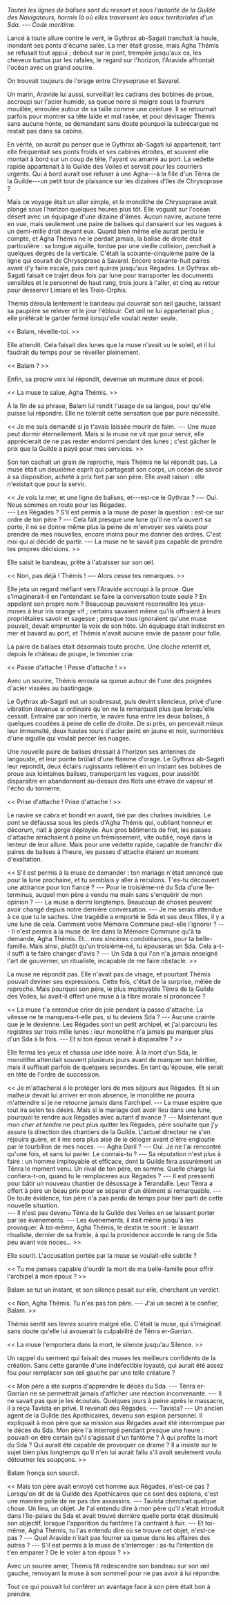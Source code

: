 *Toutes les lignes de balises sont du ressort et sous l'autorité de la Guilde des Navigateurs, hormis là où elles traversent les eaux territoriales d'un Sda. --- Code maritime.*

Lancé à toute allure contre le vent, le Gythrax ab-Sagati tranchait la houle, inondant ses ponts d'écume salée. La mer était grosse, mais Agha Thémis se refusait tout appui ; debout sur le pont, trempée jusqu'aux os, les cheveux battus par les rafales, le regard sur l'horizon, l'Aravide affrontait l'océan avec un grand sourire. 

On trouvait toujours de l'orage entre Chrysoprase et Savarel.

Un marin, Aravide lui aussi, surveillait les cadrans des bobines de proue, accroupi sur l'acier humide, sa queue noire si maigre sous la fourrure mouillée, enroulée autour de sa taille comme une ceinture. Il se retournait parfois pour montrer sa tête laide et mal rasée, et pour dévisager Thémis sans aucune honte, se demandant sans doute pourquoi la subrécargue ne restait pas dans sa cabine.

En vérité, on aurait pu penser que le Gythrax ab-Sagati lui appartenait, tant elle fréquentait ses ponts froids et ses cabines étroites, et souvent elle montait à bord sur un coup de tête, l'ayant vu amarré au port. La vedette rapide appartenait à la Guilde des Voiles et servait pour les courriers urgents. Qui à bord aurait osé refuser à une Agha---à la fille d'un Tënra de la Guilde---un petit tour de plaisance sur les dizaines d'îles de Chrysoprase ?

Mais ce voyage était un aller simple, et le monolithe de Chrysoprase avait plongé sous l'horizon quelques heures plus tôt. Elle voguait sur l'océan désert avec un équipage d'une dizaine d'âmes. Aucun navire, aucune terre en vue, mais seulement une paire de balises qui dansaient sur les vagues à un demi-mille droit devant eux. Quand bien même elle aurait perdu le compte, et Agha Thémis ne le perdait jamais, la balise de droite était particulière : sa longue aiguille, tordue par une vieille collision, penchait à quelques degrés de la verticale. C'était la soixante-cinquième paire de la ligne qui courait de Chrysoprase à Savarel. Encore soixante-huit paires avant d'y faire escale, puis cent quinze jusqu'aux Régades. Le Gythrax ab-Sagati faisait ce trajet deux fois par lune pour transporter les documents sensibles et le personnel de haut rang, trois jours à l'aller, et cinq au retour pour desservir Limiara et les Trois-Orphis.

Thémis déroula lentement le bandeau qui couvrait son œil gauche, laissant sa paupière se relever et le jour l'éblouir. Cet œil ne lui appartenait plus ; elle préférait le garder fermé lorsqu'elle voulait rester seule. 

<< Balam, réveille-toi. >>

Elle attendit. Cela faisait des lunes que la muse n'avait vu le soleil, et il lui faudrait du temps pour se réveiller pleinement. 

<< Balam ? >>

Enfin, sa propre voix lui répondit, devenue un murmure doux et posé. 

<< La muse te salue, Agha Thémis. >>

À la fin de sa phrase, Balam lui rendit l'usage de sa langue, pour qu'elle puisse lui répondre. Elle ne tolérait cette sensation que par pure nécessité. 

<< Je me suis demandé si je t'avais laissée mourir de faim. 
--- Une muse peut dormir éternellement. Mais si la muse ne vit que pour servir, elle apprécierait de ne pas rester endormi pendant des lunes ; c'est gâcher le prix que la Guilde a payé pour mes services. >>

Son ton cachait un grain de reproche, mais Thémis ne lui répondit pas. La muse était un deuxième esprit qui partageait son corps, un océan de savoir à sa disposition, acheté à prix fort par son père. Elle avait raison : elle n'existait que pour la servir.

<< Je vois la mer, et une ligne de balises, et---est-ce le Gythrax ? 
--- Oui. Nous sommes en route pour les Régades.  
--- Les Régades ? S'il est permis à la muse de poser la question : est-ce sur ordre de ton père ? 
--- Cela fait presque une lune qu'il ne m'a ouvert sa porte, il ne se donne même plus la peine de m'envoyer ses valets pour prendre de mes nouvelles, encore moins pour me donner des ordres. C'est moi qui ai décidé de partir. 
--- La muse ne te savait pas capable de prendre tes propres décisions. >>

Elle saisit le bandeau, prête à l'abaisser sur son œil.

<< Non, pas déjà ! Thémis ! 
--- Alors cesse tes remarques. >>

Elle jeta un regard méfiant vers l'Aravide accroupi à la proue. Que s'imaginerait-il en l'entendant se faire la conversation toute seule ? En appelant son propre nom ? Beaucoup pouvaient reconnaître les yeux-muses à leur iris orange vif ; certains savaient même qu'ils offraient à leurs propriétaires savoir et sagesse ; presque tous ignoraient qu'une muse pouvait, devait emprunter la voix de son hôte. Un équipage était indiscret en mer et bavard au port, et Thémis n'avait aucune envie de passer pour folle.

La paire de balises était désormais toute proche. Une cloche retentit et, depuis le château de poupe, le timonier cria:  

<< Passe d'attache ! Passe d'attache ! >>

Avec un sourire, Thémis enroula sa queue autour de l'une des poignées d'acier vissées au bastingage.

Le Gythrax ab-Sagati eut un soubresaut, puis devint silencieux, privé d'une vibration devenue si ordinaire qu'on ne la remarquait plus que lorsqu'elle cessait. Entraîné par son inertie, le navire fusa entre les deux balises, à quelques coudées à peine de celle de droite. De si près, on percevait mieux leur immensité, deux hautes tours d'acier peint en jaune et noir, surmontées d'une aiguille qui voulait percer les nuages.

Une nouvelle paire de balises dressait à l'horizon ses antennes de langouste, et leur pointe brûlait d'une flamme d'orage. Le Gythrax ab-Sagati leur repondit, deux éclairs rugissants relièrent en un instant ses bobines de proue aux lointaines balises, transperçant les vagues, pour aussitôt disparaître en abandonnant au-dessus des flots une étrave de vapeur et l'écho du tonnerre.

<< Prise d'attache ! Prise d'attache ! >>

Le navire se cabra et bondit en avant, tiré par des chaînes invisibles. Le pont se défaussa sous les pieds d'Agha Thémis qui, oubliant honneur et décorum, riait à gorge déployée. Aux gros bâtiments de fret, les passes d'attache arrachaient à peine un frémissement, vite oublié, noyé dans la lenteur de leur allure. Mais pour une vedette rapide, capable de franchir dix paires de balises à l'heure, les passes d'attache étaient un moment d'exaltation. 

<< S'il est permis à la muse de demander : ton mariage n'était annoncé que pour la lune prochaine, et tu semblais y aller à reculons. T'es-tu découvert une attirance pour ton fiancé ? 
--- Pour le troisième-né du Sda d'une île-terminus, auquel mon père a vendu ma main sans s'enquérir de mon opinion ? 
--- La muse a dormi longtemps. Beaucoup de choses peuvent avoir changé depuis notre dernière conversation.
--- Je me serais attendue à ce que tu le saches. Une tragédie a emporté le Sda et ses deux filles, il y a une lune de cela. Comment votre Mémoire Commune peut-elle l'ignorer ?
--- Il n'est permis à la muse de lire dans la Mémoire Commune qu'à ta demande, Agha Thémis. Et... mes sincères condoléances, pour ta belle-famille. Mais ainsi, plutôt qu'un troisième-né, tu épouseras un Sda. Cela a-t-il suffi à te faire changer d'avis ? 
--- Un Sda à qui l'on n'a jamais enseigné l'art de gouverner, un ritualiste, incapable de me faire obstacle. >>

La muse ne répondit pas. Elle n'avait pas de visage, et pourtant Thémis pouvait deviner ses expressions. Cette fois, c'était de la surprise, mêlée de reproche. Mais pourquoi son père, le plus impitoyable Tënra de la Guilde des Voiles, lui avait-il offert une muse à la fibre morale si prononcée ? 

<< La muse t'a entendue crier de joie pendant la passe d'attache. La vitesse ne te manquera-t-elle pas, si tu deviens Sda ?
--- Aucune crainte que je le devienne. Les Régades sont un petit archipel, et j'ai parcouru les registres sur trois mille lunes : leur monolithe n'a jamais pu marquer plus d'un Sda à la fois.
--- Et si ton époux venait à disparaître ? >>

Elle ferma les yeux et chassa une idée noire. À la mort d'un Sda, le monolithe attendait souvent plusieurs jours avant de marquer son héritier, mais il suffisait parfois de quelques secondes. En tant qu'épouse, elle serait en tête de l'ordre de succession. 

<< Je m'attacherai à le protéger lors de mes séjours aux Régades. Et si un malheur devait lui arriver en mon absence, le monolithe ne pourra m'atteindre si je ne retourne jamais dans l'archipel.
--- La muse espère que tout ira selon tes désirs. Mais si le mariage doit avoir lieu dans une lune, pourquoi te rendre aux Régades avec autant d'avance ? 
--- Maintenant que mon *cher et tendre* ne peut plus quitter les Régades, père souhaite que j'y assure la direction des chantiers de la Guilde. L'actuel directeur ne s'en réjouira guère, et il me sera plus aisé de le déloger avant d'être engloutie par le tourbillon de mes noces. 
--- Agha Daril ? 
--- Oui. Je ne l'ai rencontré qu'une fois, et sans lui parler. Le connais-tu ? 
--- Sa réputation n'est plus à faire : un homme impitoyable et efficace, dont la Guilde fera assurément un Tënra le moment venu. Un rival de ton père, en somme. Quelle charge lui confiera-t-on, quand tu le remplaceres aux Régades ? 
--- Il est pressenti pour bâtir un nouveau chantier de désossage à Térandalle. Leur Tënra a offert à père un beau prix pour se séparer d'un élément si remarquable. 
--- De toute évidence, ton père n'a pas perdu de temps pour tirer parti de cette nouvelle situation.  
--- Il n'est pas devenu Tënra de la Guilde des Voiles en se laissant porter par les événements.
--- Les événements, il irait même jusqu'à les provoquer. À toi-même, Agha Thémis, le destin te sourit : le lassant ritualiste, dernier de sa fratrie, à qui la providence accorde le rang de Sda peu avant vos noces... >>

Elle sourit. L'accusation portée par la muse se voulait-elle subtile ? 

<< Tu me penses capable d'ourdir la mort de ma belle-famille pour offrir l'archipel à mon époux ? >>

Balam se tut un instant, et son silence pesait sur elle, cherchant un verdict. 

<< Non, Agha Thémis. Tu n'es pas ton père. 
--- J'ai un secret à te confier, Balam. >>

Thémis sentit ses lèvres sourire malgré elle. C'était la muse, qui s'imaginait sans doute qu'elle lui avouerait la culpabilité de Tënra er-Garrian.

<< La muse l'emportera dans la mort, le silence jusqu'au Silence. >>

Un rappel du serment qui faisait des muses les meilleurs confidents de la création. Sans cette garantie d'une indéfectible loyauté, qui aurait été assez fou pour remplacer son œil gauche par une telle créature ?

<< Mon père a été surpris d'apprendre le décès du Sda.
--- Tënra er-Garrian ne se permettrait jamais d'afficher une réaction inconvenante.
--- Il ne savait pas que je les écoutais. Quelques jours à peine après le massacre, il a reçu Tavista en privé. Il revenait des Régades. 
--- Tavista? 
--- Un ancien agent de la Guilde des Apothicaires, devenu son espion personnel. Il expliquait à mon père que sa mission aux Régades avait été interrompue par le décès du Sda. Mon père l'a interrogé pendant presque une heure : pouvait-on être certain qu'il s'agissait d'un fantôme ? À qui profite la mort du Sda ? Qui aurait été capable de provoquer ce drame ? Il a insisté sur le sujet bien plus longtemps qu'il n'en lui aurait fallu s'il avait seulement voulu détourner les soupçons. >>

Balam fronça son sourcil.

<< Mais ton père avait envoyé cet homme aux Régades, n'est-ce pas ? Lorsqu'on dit de la Guilde des Apothicaires que ce sont des espions, c'est une manière polie de ne pas dire assassins. 
--- Tavista cherchait quelque chose. Un lieu, un objet. Je l'ai entendu dire à mon père qu'il s'était introduit dans l'île-palais du Sda et avait trouvé derrière quelle porte était dissimulé son objectif, lorsque l'apparition du fantôme l'a contraint à fuir. 
--- Et toi-même, Agha Thémis, tu l'as entendu dire où se trouve cet objet, n'est-ce pas ?
--- Quel Aravide n'irait pas fourrer sa queue dans les affaires des autres ?
--- S'il est permis à la muse de s'interroger : as-tu l'intention de t'en emparer ? De le voler à ton époux ? >>

Avec un sourire amer, Themis fit redescendre son bandeau sur son œil gauche, renvoyant la muse à son sommeil pour ne pas avoir à lui répondre. 

Tout ce qui pouvait lui conférer un avantage face à son père était bon à prendre. 
